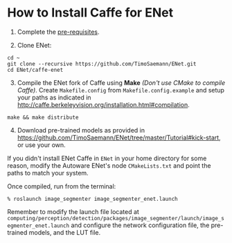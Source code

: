 # How to Install Caffe for ENet

1. Complete the [pre-requisites](http://caffe.berkeleyvision.org/install_apt.html).

2. Clone ENet:
```
cd ~
git clone --recursive https://github.com/TimoSaemann/ENet.git
cd ENet/caffe-enet
```

3. Compile the ENet fork of Caffe using **Make** *(Don't use CMake to compile Caffe)*.
Create `Makefile.config` from `Makefile.config.example` and setup your paths as indicated in http://caffe.berkeleyvision.org/installation.html#compilation.
```
make && make distribute
```

4. Download pre-trained models as provided in
https://github.com/TimoSaemann/ENet/tree/master/Tutorial#kick-start, or use your own.

If you didn't install ENet Caffe in `ENet` in your home directory for some reason, modify the Autoware ENet's node `CMakeLists.txt` and point the paths to match your system.

Once compiled, run from the terminal:
```
% roslaunch image_segmenter image_segmenter_enet.launch
```
Remember to modify the launch file located at `computing/perception/detection/packages/image_segmenter/launch/image_segmenter_enet.launch`
and configure the network configuration file, the pre-trained models, and the LUT file.
